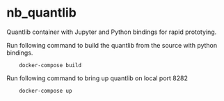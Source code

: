 # nb_quantlib
Quantlib container with Jupyter and Python bindings for rapid prototying.

Run following command to build the quantlib from the source with python bindings.

        docker-compose build

Run following command to bring up quantlib on local port 8282

        docker-compose up


